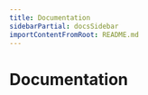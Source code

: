 ```yaml
---
title: Documentation
sidebarPartial: docsSidebar
importContentFromRoot: README.md
---
```


# Documentation

